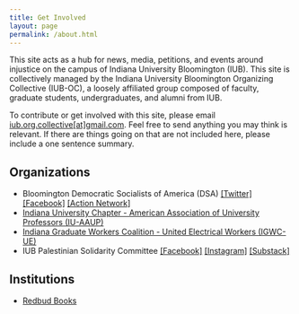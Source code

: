 ```yaml
---
title: Get Involved
layout: page
permalink: /about.html
---
```


This site acts as a hub for news, media, petitions, and events around injustice on the campus of Indiana University Bloomington (IUB). This site is collectively managed by the Indiana University Bloomington Organizing Collective (IUB-OC), a loosely affiliated group composed of faculty, graduate students, undergraduates, and alumni from IUB.

To contribute or get involved with this site, please email <a href="mailto:iub.org.collective@gmail.com">iub.org.collective[at]gmail.com</a>. Feel free to send anything you may think is relevant. If there are things going on that are not included here, please include a one sentence summary.

## Organizations
- Bloomington Democratic Socialists of America (DSA) <a href="https://twitter.com/bloomingtondsa?lang=en">[Twitter]</a> <a href="https://www.facebook.com/bloomingtondsa/">[Facebook]</a> <a href="https://actionnetwork.org/forms/bloomington-dsa-sign-up-sheet/">[Action Network]</a>
- <a href="https://aaup.sitehost.iu.edu/">Indiana University Chapter - American Association of University Professors (IU-AAUP)</a>
- <a href="https://www.indianagradworkers.org/">Indiana Graduate Workers Coalition - United Electrical Workers (IGWC-UE) </a>
- IUB Palestinian Solidarity Committee <a href="https://www.facebook.com/SolidarityIU/">[Facebook]</a> <a href="https://www.instagram.com/psc_iu/">[Instagram]</a> <a href="https://substack.com/@palestineatiu">[Substack]</a> 

## Institutions
- <a href="https://redbudbooks.org/">Redbud Books</a>

  
